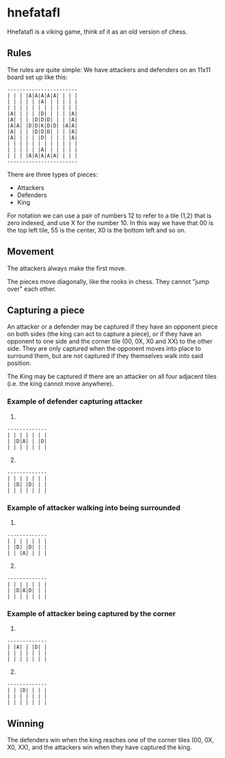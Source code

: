 # hnefatafl

Hnefatafl is a viking game, think of it as an old version of chess.

## Rules

The rules are quite simple: We have attackers and defenders on an 11x11 board set up like this:

```
-----------------------
| | | |A|A|A|A|A| | | |
| | | | | |A| | | | | |
| | | | | | | | | | | |
|A| | | | |D| | | | |A|
|A| | | |D|D|D| | | |A|
|A|A| |D|D|K|D|D| |A|A|
|A| | | |D|D|D| | | |A|
|A| | | | |D| | | | |A|
| | | | | | | | | | | |
| | | | | |A| | | | | |
| | | |A|A|A|A|A| | | |
-----------------------
```

There are three types of pieces:
 - Attackers
 - Defenders
 - King

For notation we can use a pair of numbers 12 to refer to a tile (1,2) that is zero indexed, and use X for the number 10.
In this way we have that 00 is the top left tile, 55 is the center, X0 is the bottom left and so on.

## Movement

The attackers always make the first move.

The pieces move diagonally, like the rooks in chess.
They cannot "jump over" each other.

## Capturing a piece

An attacker or a defender may be captured if they have an opponent piece on both sides (the king can act to capture a piece), or if they have an opponent to one side and the corner tile (00, 0X, X0 and XX) to the other side.
They are only captured when the opponent moves into place to surround them, but are not captured if they themselves walk into said position.

The King may be captured if there are an attacker on all four adjacent tiles (i.e. the king cannot move anywhere).

### Example of defender capturing attacker

 1.
 ```
-------------
| | | | | | |
| |D|A| | |D|
| | | | | | |
 ```

 2.
 ```
-------------
| | | | | | |
| |D| |D| | |
| | | | | | |
 ```

### Example of attacker walking into being surrounded

 1.
 ```
-------------
| | | | | | |
| |D| |D| | |
| | |A| | | |
 ```

 2.
 ```
-------------
| | | | | | |
| |D|A|D| | |
| | | | | | |
 ```

### Example of attacker being captured by the corner

 1.
 ```
-------------
| |A| | |D| |
| | | | | | |
| | | | | | |
 ```

 2.
 ```
-------------
| | |D| | | |
| | | | | | |
| | | | | | |
 ```

## Winning

The defenders win when the king reaches one of the corner tiles (00, 0X, X0, XX), and the attackers win when they have captured the king.
